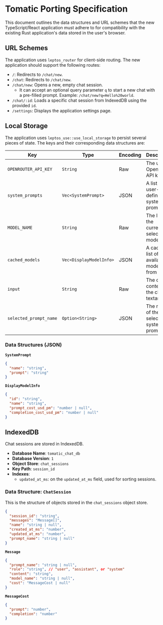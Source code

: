 # Tomatic Porting Specification

This document outlines the data structures and URL schemes that the new TypeScript/React application must adhere to for compatibility with the existing Rust application's data stored in the user's browser.

## URL Schemes

The application uses `leptos_router` for client-side routing. The new application should support the following routes:

- `/`: Redirects to `/chat/new`.
- `/chat`: Redirects to `/chat/new`.
- `/chat/new`: Opens a new, empty chat session.
  - It can accept an optional query parameter `q` to start a new chat with a pre-filled prompt. Example: `/chat/new?q=Hello%20world`.
- `/chat/:id`: Loads a specific chat session from IndexedDB using the provided `id`.
- `/settings`: Displays the application settings page.

## Local Storage

The application uses `leptos_use::use_local_storage` to persist several pieces of state. The keys and their corresponding data structures are:

| Key                      | Type                                           | Encoding | Description                               |
| ------------------------ | ---------------------------------------------- | -------- | ----------------------------------------- |
| `OPENROUTER_API_KEY`     | `String`                                       | Raw      | The user's OpenRouter API key.            |
| `system_prompts`         | `Vec<SystemPrompt>`                            | JSON     | A list of user-defined system prompts.    |
| `MODEL_NAME`             | `String`                                       | Raw      | The ID of the currently selected model.   |
| `cached_models`          | `Vec<DisplayModelInfo>`                        | JSON     | A cached list of available models from OR. |
| `input`                  | `String`                                       | Raw      | The current content of the chat textarea. |
| `selected_prompt_name`   | `Option<String>`                               | JSON     | The name of the selected system prompt.   |

### Data Structures (JSON)

**`SystemPrompt`**
```json
{
  "name": "string",
  "prompt": "string"
}
```

**`DisplayModelInfo`**
```json
{
  "id": "string",
  "name": "string",
  "prompt_cost_usd_pm": "number | null",
  "completion_cost_usd_pm": "number | null"
}
```

## IndexedDB

Chat sessions are stored in IndexedDB.

- **Database Name**: `tomatic_chat_db`
- **Database Version**: `1`
- **Object Store**: `chat_sessions`
- **Key Path**: `session_id`
- **Indexes**:
  - `updated_at_ms`: on the `updated_at_ms` field, used for sorting sessions.

### Data Structure: `ChatSession`

This is the structure of objects stored in the `chat_sessions` object store.

```json
{
  "session_id": "string",
  "messages": "Message[]",
  "name": "string | null",
  "created_at_ms": "number",
  "updated_at_ms": "number",
  "prompt_name": "string | null"
}
```

**`Message`**
```json
{
  "prompt_name": "string | null",
  "role": "string", // "user", "assistant", or "system"
  "content": "string",
  "model_name": "string | null",
  "cost": "MessageCost | null"
}
```

**`MessageCost`**
```json
{
  "prompt": "number",
  "completion": "number"
}
```
